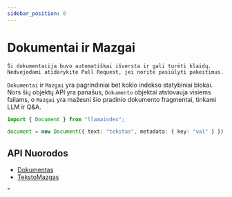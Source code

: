 ```yaml
---
sidebar_position: 0
---
```


# Dokumentai ir Mazgai

`Ši dokumentacija buvo automatiškai išversta ir gali turėti klaidų. Nedvejodami atidarykite Pull Request, jei norite pasiūlyti pakeitimus.`

`Dokumentai` ir `Mazgai` yra pagrindiniai bet kokio indekso statybiniai blokai. Nors šių objektų API yra panašus, `Dokumento` objektai atstovauja visiems failams, o `Mazgai` yra mažesni šio pradinio dokumento fragmentai, tinkami LLM ir Q&A.

```typescript
import { Document } from "llamaindex";

document = new Document({ text: "tekstas", metadata: { key: "val" } });
```

## API Nuorodos

- [Dokumentas](../../api/classes/Document.md)
- [TekstoMazgas](../../api/classes/TextNode.md)

"

